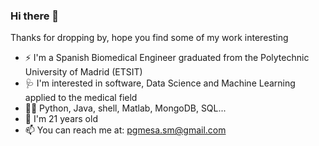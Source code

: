 ### Hi there 👋
Thanks for dropping by, hope you find some of my work interesting
- ⚡ I'm a Spanish Biomedical Engineer graduated from the Polytechnic University of Madrid (ETSIT)
- 🩺 I'm interested in software, Data Science and Machine Learning applied to the medical field
- 👨‍💻 Python, Java, shell, Matlab, MongoDB, SQL...
- 🌱 I'm 21 years old
- 📫 You can reach me at: pgmesa.sm@gmail.com
<!--
**pgmesa/pgmesa** is a ✨ _special_ ✨ repository because its `README.md` (this file) appears on your GitHub profile.

Here are some ideas to get you started:

- 🔭 I’m currently working on ...🩺⚙
- 🌱 I’m currently learning ...
- 👯 I’m looking to collaborate on ...
- 🤔 I’m looking for help with ...
- 💬 Ask me about ...
- 📫 How to reach me: ...
- 😄 Pronouns: ...
- ⚡ Fun fact: ...
-->
